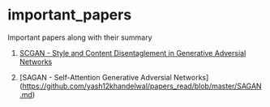 # important_papers
Important papers along with their summary

1) [SCGAN - Style and Content Disentaglement in Generative Adversial Networks](https://github.com/yash12khandelwal/important_papers/blob/master/SCGAN.md)

2) [SAGAN - Self-Attention Generative Adversial Networks]
(https://github.com/yash12khandelwal/papers_read/blob/master/SAGAN.md)
